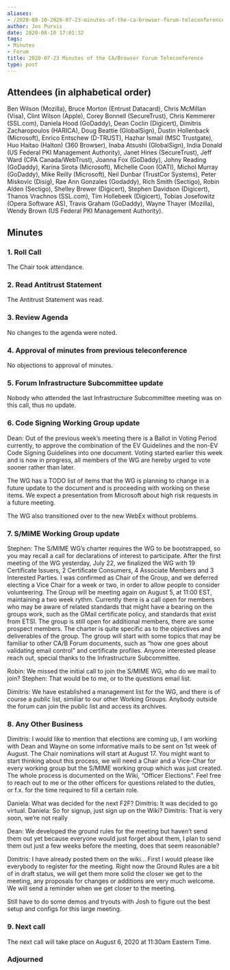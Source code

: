 ```yaml
---
aliases:
- /2020-08-10-2020-07-23-minutes-of-the-ca-browser-forum-teleconference/
author: Jos Purvis
date: 2020-08-10 17:01:32
tags:
- Minutes
- Forum
title: 2020-07-23 Minutes of the CA/Browser Forum Teleconference
type: post
---
```


## Attendees (in alphabetical order) 

Ben Wilson (Mozilla), Bruce Morton (Entrust Datacard), Chris McMillan (Visa), Clint Wilson (Apple), Corey Bonnell (SecureTrust), Chris Kemmerer (SSL.com), Daniela Hood (GoDaddy), Dean Coclin (Digicert), Dimitris Zacharopoulos (HARICA), Doug Beattie (GlobalSign), Dustin Hollenback (Microsoft), Enrico Entschew (D-TRUST), Hazhar Ismail (MSC Trustgate), Huo Haitao (Halton) (360 Browser), Inaba Atsushi (GlobalSign), India Donald (US Federal PKI Management Authority), Janet Hines (SecureTrust), Jeff Ward (CPA Canada/WebTrust), Joanna Fox (GoDaddy), Johny Reading (GoDaddy), Karina Sirota (Microsoft), Michelle Coon (OATI), Michol Murray (GoDaddy), Mike Reilly (Microsoft), Neil Dunbar (TrustCor Systems), Peter Miskovic (Disig), Rae Ann Gonzales (Godaddy), Rich Smith (Sectigo), Robin Alden (Sectigo), Shelley Brewer (Digicert), Stephen Davidson (Digicert), Thanos Vrachnos (SSL.com), Tim Hollebeek (Digicert), Tobias Josefowitz (Opera Software AS), Travis Graham (GoDaddy), Wayne Thayer (Mozilla), Wendy Brown (US Federal PKI Management Authority).

## Minutes 

### 1. Roll Call 

The Chair took attendance.

### 2. Read Antitrust Statement 

The Antitrust Statement was read.

### 3. Review Agenda 

No changes to the agenda were noted.

### 4. Approval of minutes from previous teleconference 

No objections to approval of minutes.

### 5. Forum Infrastructure Subcommittee update 

Nobody who attended the last Infrastructure Subcommittee meeting was on this call, thus no update.

### 6. Code Signing Working Group update 

Dean: Out of the previous week’s meeting there is a Ballot in Voting Period currently, to approve the combination of the EV Guidelines and the non-EV Code Signing Guidelines into one document. Voting started earlier this week and is now in progress, all members of the WG are hereby urged to vote sooner rather than later.

The WG has a TODO list of items that the WG is planning to change in a future update to the document and is proceeding with working on these items. We expect a presentation from Microsoft about high risk requests in a future meeting.

The WG also transitioned over to the new WebEx without problems.

### 7. S/MIME Working Group update 

Stephen: The S/MIME WG’s charter requires the WG to be bootstrapped, so you may recall a call for declarations of interest to participate. After the first meeting of the WG yesterday, July 22, we finalized the WG with 19 Certificate Issuers, 2 Certificate Consumers, 4 Associate Members and 3 Interested Parties. I was confirmed as Chair of the Group, and we deferred electing a Vice Chair for a week or two, in order to allow people to consider volunteering. The Group will be meeting again on August 5, at 11:00 EST, maintaining a two week rythm. Currently there is a call open for members who may be aware of related standards that might have a bearing on the groups work, such as the GMail certificate policy, and standards that exist from ETSI. The group is still open for additional members, there are some prospect members. The charter is quite specific as to the objectives and deliverables of the group. The group will start with some topics that may be familiar to other CA/B Forum documents, such as “how one goes about validating email control” and certificate profiles. Anyone interested please reach out, special thanks to the Infrastructure Subcommittee.

Robin: We missed the initial call to join the S/MIME WG, who do we mail to join?
Stephen: That would be to me, or to the questions email list.

Dimitris: We have established a management list for the WG, and there is of course a public list, similiar to our other Working Groups. Anybody outside the forum can join the public list and access its archives.

### 8. Any Other Business 

Dimitris: I would like to mention that elections are coming up, I am working with Dean and Wayne on some informative mails to be sent on 1st week of August. The Chair nominations will start at August 17. You might want to start thinking about this process, we will need a Chair and a Vice-Char for every working group but the S/MIME working group which was just created. The whole process is documented on the Wiki, “Officer Elections”. Feel free to reach out to me or the other officers for questions related to the duties, or f.x. for the time required to fill a certain role.

Daniela: What was decided for the next F2F?
Dimitris: It was decided to go virtual.
Daniela: So for signup, just sign up on the Wiki?
Dimitris: That is very soon, we’re not really

Dean: We developed the ground rules for the meeting but haven’t send them out yet because everyone would just forget about them, I plan to send them out just a few weeks before the meeting, does that seem reasonable?

Dimitris: I have already posted them on the wiki… First I would please like everybody to register for the meeting. Right now the Ground Rules are a bit of in draft status, we will get them more solid the closer we get to the meeting, any proposals for changes or additions are very much welcome. We will send a reminder when we get closer to the meeting.

Still have to do some demos and tryouts with Josh to figure out the best setup and configs for this large meeting.

### 9. Next call 

The next call will take place on August 6, 2020 at 11:30am Eastern Time.

### Adjourned